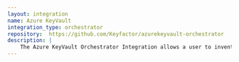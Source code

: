 ```yaml
---
layout: integration
name: Azure KeyVault
integration_type: orchestrator
repository:  https://github.com/Keyfactor/azurekeyvault-orchestrator
description: |
    The Azure KeyVault Orchestrator Integration allows a user to inventory, and manage (both add and remove) Azure Key Vault certificate stores.
---
```

